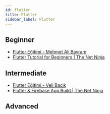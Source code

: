```yaml
---
id: flutter
title: Flutter
sidebar_label: Flutter
---
```


## Beginner

- [Flutter Eğitimi - Mehmet Ali Bayram](https://www.youtube.com/playlist?list=PLrWGe5fM0LZ6aJG8dWFRkqchaHENPmLET)
- [Flutter Tutorial for Beginners | The Net Ninja](https://www.youtube.com/playlist?list=PL4cUxeGkcC9jLYyp2Aoh6hcWuxFDX6PBJ)

## Intermediate

- [Flutter Eğitimi - Veli Bacık](https://www.youtube.com/playlist?list=PLw-GsrM1ukw6eTiCnf1Vg_cUGzWTh0Cgk)
- [Flutter & Firebase App Build | The Net Ninja](https://www.youtube.com/playlist?list=PL4cUxeGkcC9j--TKIdkb3ISfRbJeJYQwC)

## Advanced

